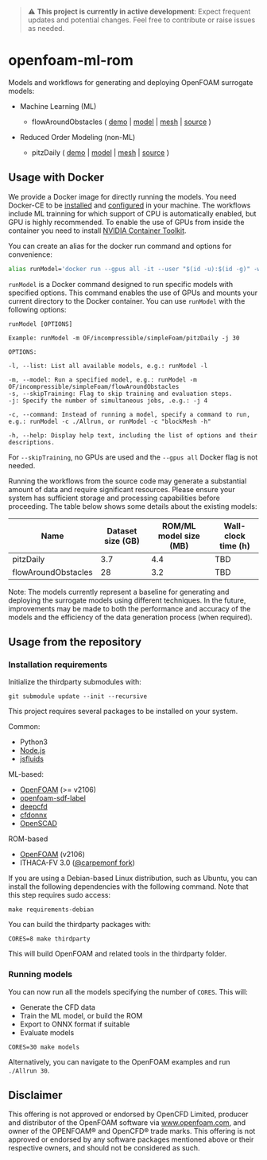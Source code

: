 > :warning: **This project is currently in active development**: Expect frequent updates and potential changes. Feel free to contribute or raise issues as needed.

# openfoam-ml-rom

Models and workflows for generating and deploying OpenFOAM surrogate models:

* Machine Learning (ML)
  - flowAroundObstacles ( [demo](https://simzero.github.io/openfoam-ml-rom/OF/incompressible/simpleFoam/flowAroundObstacles/view.html) | [model](https://simzero.github.io/pg/v0.2/onnx/flowAroundObstacles.onnx) | [mesh](https://simzero.github.io/pg/v0.2/onnx/flowAroundObstacles.vtu) | [source](https://github.com/simzero/openfoam-ml-rom/tree/main/OF/incompressible/simpleFoam/flowAroundObstacles) )

* Reduced Order Modeling (non-ML)
  - pitzDaily ( [demo](https://simzero.github.io/openfoam-ml-rom/OF/incompressible/simpleFoam/pitzDaily/view.html) | [model](https://simzero.github.io/pg/v0.2/rom/pitzDaily.zip) | [mesh](https://simzero.github.io/pg/v0.2/mesh/pitzDaily.vtu)  | [source](https://github.com/simzero/openfoam-ml-rom/tree/main/OF/incompressible/simpleFoam/pitzDaily) )

## Usage with Docker

We provide a Docker image for directly running the models. You need Docker-CE to be [installed](https://docs.docker.com/engine/install) and [configured](https://docs.docker.com/engine/install/linux-postinstall) in your machine. The workflows include ML trainning for which support of CPU is automatically enabled, but GPU is highly recommended. To enable the use of GPUs from inside the container you need to install [NVIDIA Container Toolkit](https://docs.nvidia.com/datacenter/cloud-native/container-toolkit/latest/install-guide.html#docker).

You can create an alias for the docker run command and options for convenience:

```bash
alias runModel='docker run --gpus all -it --user "$(id -u):$(id -g)" -w /model -v ${PWD}:/model ghcr.io/simzero/openfoam-ml-rom:v0.2.0'
```

`runModel` is a Docker command designed to run specific models with specified options. This command enables the use of GPUs and mounts your current directory to the Docker container. You can use `runModel` with the following options:

```
runModel [OPTIONS]

Example: runModel -m OF/incompressible/simpleFoam/pitzDaily -j 30

OPTIONS:

-l, --list: List all available models, e.g.: runModel -l

-m, --model: Run a specified model, e.g.: runModel -m OF/incompressible/simpleFoam/flowAroundObstacles
-s, --skipTraining: Flag to skip training and evaluation steps.
-j: Specify the number of simultaneous jobs, .e.g.: -j 4

-c, --command: Instead of running a model, specify a command to run, e.g.: runModel -c ./Allrun, or runModel -c "blockMesh -h"

-h, --help: Display help text, including the list of options and their descriptions.
```

For `--skipTraining`, no GPUs are used and the `--gpus all` Docker flag is not needed.

Running the workflows from the source code may generate a substantial amount of data and require significant resources. Please ensure your system has sufficient storage and processing capabilities before proceeding. The table below shows some details about the existing models:

| Name  | Dataset size (GB) | ROM/ML model size (MB) | Wall-clock time (h)
| ------------- | ------------- | ------------- | ------------- |
| pitzDaily  | 3.7  | 4.4 | TBD
| flowAroundObstacles  | 28  | 3.2 | TBD

Note: The models currently represent a baseline for generating and deploying the surrogate models using different techniques. In the future, improvements may be made to both the performance and accuracy of the models and the efficiency of the data generation process (when required).

## Usage from the repository

### Installation requirements

Initialize the thirdparty submodules with:

```
git submodule update --init --recursive
```

This project requires several packages to be installed on your system.

Common:
* Python3
* [Node.js](https://github.com/nodejs/node)
* [jsfluids](https://github.com/simzero/jsfluids)

ML-based:
* [OpenFOAM](https://develop.openfoam.com/Development/openfoam) (>= v2106)
* [openfoam-sdf-label](https://github.com/simzero/openfoam-sdf-label)
* [deepcfd](https://github.com//carpemonf/deepcfd)
* [cfdonnx](https://github.com/simzero/cfdonnx)
* [OpenSCAD](https://openscad.org/downloads.html)

ROM-based
* [OpenFOAM](https://develop.openfoam.com/Development/openfoam) (v2106)
* ITHACA-FV 3.0 ([@carpemonf fork](https://github.com/carpemonf/ITHACA-FV))


If you are using a Debian-based Linux distribution, such as Ubuntu, you can install the following dependencies with the following command. Note that this step requires sudo access:

```
make requirements-debian
```

You can build the thirdparty packages with:

```
CORES=8 make thirdparty
```

This will build OpenFOAM and related tools in the thirdparty folder.

### Running models

You can now run all the models specifying the number of `CORES`. This will:

- Generate the CFD data
- Train the ML model, or build the ROM
- Export to ONNX format if suitable
- Evaluate models

```
CORES=30 make models
```

Alternatively, you can navigate to the OpenFOAM examples and run `./Allrun 30`.

## Disclaimer

This offering is not approved or endorsed by OpenCFD Limited, producer and distributor of the OpenFOAM software via www.openfoam.com, and owner of the OPENFOAM® and OpenCFD® trade marks. This offering is not approved or endorsed by any software packages mentioned above or their respective owners, and should not be considered as such.
